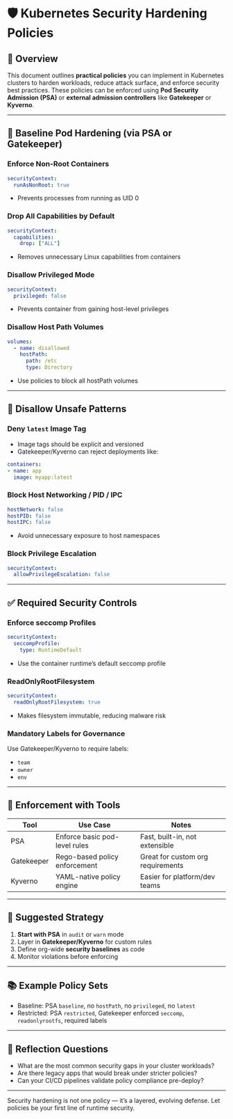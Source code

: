 # 🛡️ Kubernetes Security Hardening Policies

## 📌 Overview
This document outlines **practical policies** you can implement in Kubernetes clusters to harden workloads, reduce attack surface, and enforce security best practices. These policies can be enforced using **Pod Security Admission (PSA)** or **external admission controllers** like **Gatekeeper** or **Kyverno**.

---

## 🔐 Baseline Pod Hardening (via PSA or Gatekeeper)

### Enforce Non-Root Containers
```yaml
securityContext:
  runAsNonRoot: true
```
- Prevents processes from running as UID 0

### Drop All Capabilities by Default
```yaml
securityContext:
  capabilities:
    drop: ["ALL"]
```
- Removes unnecessary Linux capabilities from containers

### Disallow Privileged Mode
```yaml
securityContext:
  privileged: false
```
- Prevents container from gaining host-level privileges

### Disallow Host Path Volumes
```yaml
volumes:
  - name: disallowed
    hostPath:
      path: /etc
      type: Directory
```
- Use policies to block all hostPath volumes

---

## 🚫 Disallow Unsafe Patterns

### Deny `latest` Image Tag
- Image tags should be explicit and versioned
- Gatekeeper/Kyverno can reject deployments like:
```yaml
containers:
- name: app
  image: myapp:latest
```

### Block Host Networking / PID / IPC
```yaml
hostNetwork: false
hostPID: false
hostIPC: false
```
- Avoid unnecessary exposure to host namespaces

### Block Privilege Escalation
```yaml
securityContext:
  allowPrivilegeEscalation: false
```

---

## ✅ Required Security Controls

### Enforce seccomp Profiles
```yaml
securityContext:
  seccompProfile:
    type: RuntimeDefault
```
- Use the container runtime’s default seccomp profile

### ReadOnlyRootFilesystem
```yaml
securityContext:
  readOnlyRootFilesystem: true
```
- Makes filesystem immutable, reducing malware risk

### Mandatory Labels for Governance
Use Gatekeeper/Kyverno to require labels:
- `team`
- `owner`
- `env`

---

## 🧩 Enforcement with Tools

| Tool       | Use Case                          | Notes                              |
|------------|-----------------------------------|-------------------------------------|
| PSA        | Enforce basic pod-level rules     | Fast, built-in, not extensible      |
| Gatekeeper | Rego-based policy enforcement     | Great for custom org requirements   |
| Kyverno    | YAML-native policy engine         | Easier for platform/dev teams       |

---

## 🚀 Suggested Strategy
1. **Start with PSA** in `audit` or `warn` mode
2. Layer in **Gatekeeper/Kyverno** for custom rules
3. Define org-wide **security baselines** as code
4. Monitor violations before enforcing

---

## 📚 Example Policy Sets
- Baseline: PSA `baseline`, no `hostPath`, no `privileged`, no `latest`
- Restricted: PSA `restricted`, Gatekeeper enforced `seccomp`, `readonlyrootfs`, required labels

---

## 🧠 Reflection Questions
- What are the most common security gaps in your cluster workloads?
- Are there legacy apps that would break under stricter policies?
- Can your CI/CD pipelines validate policy compliance pre-deploy?

---

Security hardening is not one policy — it’s a layered, evolving defense.
Let policies be your first line of runtime security.

